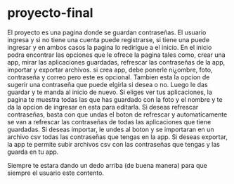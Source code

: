 # proyecto-final
El proyecto es una pagina donde se guardan contraseñas. El usuario ingresa y si no tiene una cuenta puede registrarse, si tiene una puede ingresar y en ambos casos la pagina lo redirigue a el inicio. En el inicio podra encontrar las opciones que le ofrece la pagina tales como, crear una app, mirar las aplicaciones guardadas, refrescar las contraseñas de la app, importar y exportar archivos.
si crea app, debe ponerle ni¿ombre, foto, contraseña y correo pero este es opcional. Tambien esta la opcion de sugerir una contraseña que puede elgirla si desea o no. Luego le das guardar y te manda al inicio de nuevo. 
Si eliges ver tus aplicaciones, la pagina te muestra todas las que has guardado con la foto y el nombre y te da la opcion de ingresar en esta para editarla.
Si deseas refrescar contraseñas, basta con que undas el boton de refrescar y automaticamente se van a refrescar las contraseñas de todas las aplicaciones que tiene guardadas.
Si deseas importar, le undes al boton y se importaran en un archivo csv todas las contraseñas que tengas en la app.
Si deseas exportar, la app te permite subir archivos csv con las contraseñas que tengas y las guarda en tu app. 

Siempre te estara dando un dedo arriba (de buena manera) para que siempre el usuario este contento.
